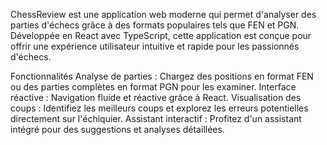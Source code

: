 
ChessReview est une application web moderne qui permet d'analyser des parties d'échecs grâce à des formats populaires tels que FEN et PGN. Développée en React avec TypeScript, cette application est conçue pour offrir une expérience utilisateur intuitive et rapide pour les passionnés d'échecs.

Fonctionnalités
Analyse de parties : Chargez des positions en format FEN ou des parties complètes en format PGN pour les examiner.
Interface réactive : Navigation fluide et réactive grâce à React.
Visualisation des coups : Identifiez les meilleurs coups et explorez les erreurs potentielles directement sur l'échiquier.
Assistant interactif : Profitez d'un assistant intégré pour des suggestions et analyses détaillées.
